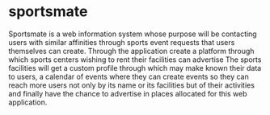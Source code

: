 # sportsmate
Sportsmate is a web information system whose purpose will be contacting users with similar affinities through 
sports event requests that users themselves can create. Through the application create a platform through which 
sports centers wishing to rent their facilities can advertise The sports facilities will get a custom profile through 
which may make known their data to users, a calendar of events where they can create events so they can reach more users
not only by its name or its facilities but of their activities and finally have the chance to advertise in places allocated
for this web application.
